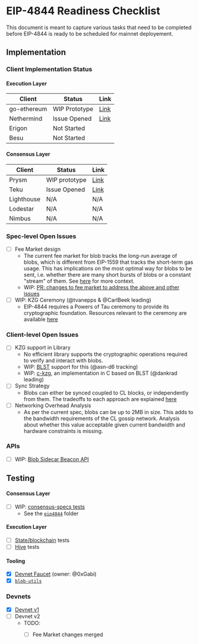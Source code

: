 # EIP-4844 Readiness Checklist

This document is meant to capture various tasks that need to be completed before EIP-4844 is ready to be scheduled for mainnet deployement. 

## Implementation

### Client Implementation Status 

#### Execution Layer 

| Client | Status | Link | 
| ------ | ------ | ---- | 
| go-ethereum | WIP Prototype | [Link](https://github.com/mdehoog/go-ethereum/tree/eip-4844) | 
| Nethermind | Issue Opened | [Link](https://github.com/NethermindEth/nethermind/issues/4558) | 
| Erigon | Not Started | 
| Besu | Not Started | 

#### Consensus Layer 

| Client | Status | Link | 
| ------ | ------ | ---- | 
| Prysm | WIP prototype | [Link](https://github.com/Inphi/prysm/tree/eip-4844) |
| Teku | Issue Opened | [Link](https://github.com/ConsenSys/teku/issues/5681) 
| Lighthouse | N/A | N/A 
| Lodestar | N/A | N/A 
| Nimbus | N/A | N/A 

### Spec-level Open Issues 

- [ ] Fee Market design 
    - The current fee market for blob tracks the long-run average of blobs, which is different from EIP-1559 that tracks the short-term gas usage. This has implications on the most optimal way for blobs to be sent, i.e. whether there are many short bursts of blobs or a constant "stream" of them. See [here](https://github.com/ethereum/EIPs/pull/5353#issuecomment-1199277606) for more context. 
    - WIP: [PR: changes to fee market to address the above and other issues](https://github.com/ethereum/EIPs/pull/5707)
- [ ] WIP: KZG Ceremony (@tvanepps & @CarlBeek leading)
    - EIP-4844 requires a Powers of Tau ceremony to provide its cryptographic foundation. Resources relevant to the ceremony are available [here](https://github.com/ethereum/KZG-Ceremony) 

### Client-level Open Issues

- [ ] KZG support in Library
    - No efficient library supports the cryptographic operations required to verify and interact with blobs. 
    - WIP: [BLST](https://github.com/supranational/blst) support for this (@asn-d6 tracking)
    - WIP: [c-kzg](https://github.com/dankrad/c-kzg/tree/lagrange_form), an implementation in C based on BLST (@dankrad leading)
- [ ] Sync Strategy
    - Blobs can either be synced coupled to CL blocks, or independently from them. The tradeoffs to each approach are explained [here](https://hackmd.io/_3lpo0FzRNa1l7XB0ELH7Q?view)    
- [ ] Networking Overhead Analysis
    - As per the current spec, blobs can be up to 2MB in size. This adds to the bandwidth requirements of the CL gossip network. Analysis about whether this value acceptable given current bandwidth and hardware constraints is missing. 

### APIs

- [ ] WIP: [Blob Sidecar Beacon API](https://github.com/Inphi/prysm/pull/16)


## Testing 

#### Consensus Layer 
- [ ] WIP: [consensus-specs tests](https://github.com/ethereum/consensus-specs/tree/dev/tests/core/pyspec)
    - See the [`eip4844`](https://github.com/ethereum/consensus-specs/tree/dev/tests/core/pyspec/eth2spec/test/eip4844) folder

#### Execution Layer
- [ ] [State/blockchain](https://github.com/ethereum/tests) tests 
- [ ] [Hive](https://github.com/ethereum/hive) tests

#### Tooling 

- [x] [Devnet Faucet](https://eip4844-faucet.vercel.app/) (owner: @0xGabi)
- [x] [`blob-utils`](https://github.com/Inphi/blob-utils) 

### Devnets 

- [x] [Devnet v1](https://hackmd.io/@inphi/SJMXL1P6c)
- [ ] Devnet v2 
    - TODO: 
        - [ ] Fee Market changes merged  


  
